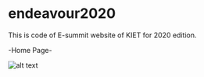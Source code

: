 # endeavour2020
This is code of E-summit website of KIET for 2020 edition.

-Home Page-

![alt text](https://github.com/imshivamdwivedi/endeavour2020/blob/master/views/screencapture-localhost-3000-2021-02-12-09_55_31.png)
